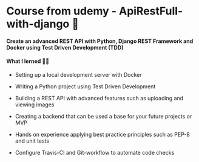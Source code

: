 # Course from udemy - ApiRestFull-with-django 🚀

<h4>Create an advanced REST API with Python, Django REST Framework and Docker using Test Driven Development (TDD)<h4>


<h4> What I lerned 👨‍💻</h4>

* Setting up a local development server with Docker
* Writing a Python project using Test Driven Development
* Building a REST API with advanced features such as uploading and viewing images

* Creating a backend that can be used a base for your future projects or MVP

* Hands on experience applying best practice principles such as PEP-8 and unit tests

* Configure Travis-CI and Git-workflow to automate code checks


